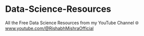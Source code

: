 # Data-Science-Resources
All the Free Data Science Resources from my YouTube Channel 
🌐 www.youtube.com/@RishabhMishraOfficial
